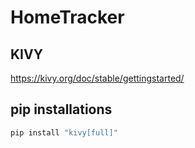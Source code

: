 # HomeTracker
## KIVY
https://kivy.org/doc/stable/gettingstarted/
## pip installations
```python
pip install "kivy[full]"
```